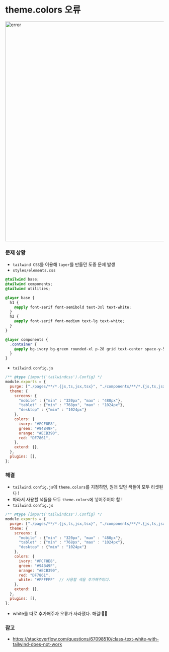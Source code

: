 # theme.colors 오류
<img width="700" alt="error" src="https://user-images.githubusercontent.com/97326130/176862964-432c8748-c609-4813-9c0f-66b7d475d07e.png">

### 문제 상황
- ```tailwind CSS```를 이용해 ```layer```를 만들던 도중 문제 발생
- ```styles/elements.css```
```css
@tailwind base;
@tailwind components;
@tailwind utilities;

@layer base {
  h1 {
    @apply font-serif font-semibold text-3xl text-white;
  }
  h2 {
    @apply font-serif font-medium text-lg text-white;
  }
}

@layer components {
  .container {
    @apply bg-ivory bg-green rounded-xl p-28 grid text-center space-y-5;
  }
}
```
- ```tailwind.config.js```
```javascript
/** @type {import('tailwindcss').Config} */
module.exports = {
  purge: ["./pages/**/*.{js,ts,jsx,tsx}", "./components/**/*.{js,ts,jsx,tsx}"],
  theme: {
    screens: {
      "mobile" : {"min" : "320px", "max" : "480px"},
      "tablet" : {"min" : "768px", "max" : "1024px"},
      "desktop" : {"min" : "1024px"}
    },
    colors: {
      ivory: "#FCF8E8",
      green: "#94B49F",
      orange: "#ECB390",
      red: "DF7861",
    },
    extend: {},
  },
  plugins: [],
};

```

### 해결
- ```tailwind.config.js```에 ```theme.colors```를 지정하면, 원래 있던 색들이 모두 리셋된다 !
- 따라서 사용할 색들을 모두 ```theme.colors```에 넣어주어야 함 !
- ```tailwind.config.js```
```javascript
/** @type {import('tailwindcss').Config} */
module.exports = {
  purge: ["./pages/**/*.{js,ts,jsx,tsx}", "./components/**/*.{js,ts,jsx,tsx}"],
  theme: {
    screens: {
      "mobile" : {"min" : "320px", "max" : "480px"},
      "tablet" : {"min" : "768px", "max" : "1024px"},
      "desktop" : {"min" : "1024px"}
    },
    colors: {
      ivory: "#FCF8E8",
      green: "#94B49F",
      orange: "#ECB390",
      red: "DF7861",
      white: "#FFFFFF"  // 사용할 색을 추가해주었다.
    },
    extend: {},
  },
  plugins: [],
};

```

- white를 따로 추가해주자 오류가 사라졌다. 해결!🙆‍♀️

### 참고
- https://stackoverflow.com/questions/67098510/class-text-white-with-tailwind-does-not-work
